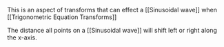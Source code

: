 This is an aspect of transforms that can effect a [[Sinusoidal wave]] when [[Trigonometric Equation Transforms]]

The distance all points on a [[Sinusoidal wave]] will shift left or right along the x-axis.